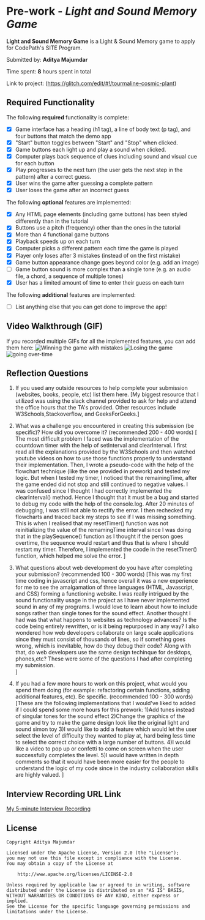 # Pre-work - *Light and Sound Memory Game*

**Light and Sound Memory Game** is a Light & Sound Memory game to apply for CodePath's SITE Program. 

Submitted by: **Aditya Majumdar**

Time spent: **8** hours spent in total

Link to project: (https://glitch.com/edit/#!/tourmaline-cosmic-plant)

## Required Functionality

The following **required** functionality is complete:

* [x] Game interface has a heading (h1 tag), a line of body text (p tag), and four buttons that match the demo app
* [x] "Start" button toggles between "Start" and "Stop" when clicked. 
* [x] Game buttons each light up and play a sound when clicked. 
* [x] Computer plays back sequence of clues including sound and visual cue for each button
* [x] Play progresses to the next turn (the user gets the next step in the pattern) after a correct guess. 
* [x] User wins the game after guessing a complete pattern
* [x] User loses the game after an incorrect guess

The following **optional** features are implemented:

* [x] Any HTML page elements (including game buttons) has been styled differently than in the tutorial
* [x] Buttons use a pitch (frequency) other than the ones in the tutorial
* [x] More than 4 functional game buttons
* [x] Playback speeds up on each turn
* [x] Computer picks a different pattern each time the game is played
* [x] Player only loses after 3 mistakes (instead of on the first mistake)
* [x] Game button appearance change goes beyond color (e.g. add an image)
* [ ] Game button sound is more complex than a single tone (e.g. an audio file, a chord, a sequence of multiple tones)
* [x] User has a limited amount of time to enter their guess on each turn

The following **additional** features are implemented:

- [ ] List anything else that you can get done to improve the app!

## Video Walkthrough (GIF)

If you recorded multiple GIFs for all the implemented features, you can add them here:
![Winning the game with mistakes](http://g.recordit.co/sLln2BgR7j.gif)
![Losing the game](http://g.recordit.co/eb9HtHzyOf.gif)
![going over-time](http://g.recordit.co/Z0IiKSVmhf.gif)


## Reflection Questions
1. If you used any outside resources to help complete your submission (websites, books, people, etc) list them here. 
[My biggest resource that I utilized was using the slack channel provided to ask for help and attend the office hours that the TA's provided. Other resources include W3Schools,Stackoverflow, and GeeksForGeeks.]

2. What was a challenge you encountered in creating this submission (be specific)? How did you overcome it? (recommended 200 - 400 words) 
[
The most difficult problem I faced was the implementation of the countdown timer with the help of setInterval and clearInterval. I first read all the explanations provided by the W3Schools and then watched youtube videos on how to use those functions properly to understand their implementation. Then, I wrote a pseudo-code with the help of the flowchart technique (like the one provided in prework)  and tested my logic. But when I tested my timer, I noticed that the remainingTime, after the game ended did not stop and still continued to negative values. I was confused since I thought I had correctly implemented the clearInterval() method. Hence I thought that it must be a bug and started to debug my code with the help of the console.log. After 20 minutes of debugging, I was still not able to rectify the error.  I then rechecked my flowcharts and traced back my steps to see if I was missing something. This is when I realised that my resetTimer() function was not reinitializing the value of the remamingTime interval since I was doing that in the playSequence() function as I thought if the person goes overtime, the sequence would restart and thus that is where I should restart my timer. Therefore, I implemented the coode in the resetTimer() function, which helped me solve the error. 
]

3. What questions about web development do you have after completing your submission? (recommended 100 - 300 words) 
[This was my first time coding in javascript and css, hence overall it was a new experience for me to see the amalgamation of three languages (HTML, Javascript, and CSS) forming a functioning website. I was really intrigued by the sound functionality usage in the project as I have never implemented sound in any of my programs. I would love to learn about how to include songs rather than single tones for the sound effect. Another thought I had was that what happens to websites as technology advances? Is the code being entirely rewritten, or is it being repurposed in any way? I also wondered how web developers collaborate on large scale applications since they must consist of thousands of lines, so if something goes wrong, which is inevitable, how do they debug their code? Along with that, do web developers use the same design techinque for desktops, phones,etc? These were some of the questions I had after completing my submission.  
]

4. If you had a few more hours to work on this project, what would you spend them doing (for example: refactoring certain functions, adding additional features, etc). Be specific. (recommended 100 - 300 words) 
[These are the following implementations that I would've liked to added if I could spend some more hours for this prework:
1)Add tunes instead of singular tones for the sound effect
2)Change the graphics of the game and try to make the game design look like the original light and sound simon toy
3)I would like to add a feature which would let the user select the level of difficulty they wanted to play at, hard being less time to select the correct choice with a large number of buttons. 
4)I would like a video to pop up or confetti to come on screen when the user successfully completes the level. 
5)I would have written in depth comments so that it would have been more easier for the people to understand the logic of my code since in the industry collaboration skills are highly valued. ] 



## Interview Recording URL Link

[My 5-minute Interview Recording](https://psu.mediaspace.kaltura.com/media/Aditya+Majumdar%27s+Personal+Meeting+Room/1_42mw9k4e)


## License

    Copyright Aditya Majumdar

    Licensed under the Apache License, Version 2.0 (the "License");
    you may not use this file except in compliance with the License.
    You may obtain a copy of the License at

        http://www.apache.org/licenses/LICENSE-2.0

    Unless required by applicable law or agreed to in writing, software
    distributed under the License is distributed on an "AS IS" BASIS,
    WITHOUT WARRANTIES OR CONDITIONS OF ANY KIND, either express or implied.
    See the License for the specific language governing permissions and
    limitations under the License.
